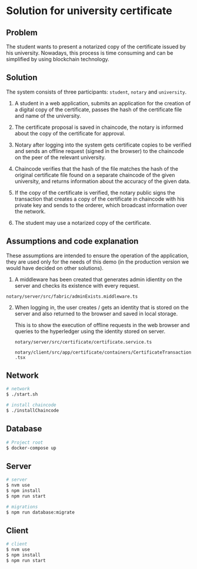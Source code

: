 # Solution for university certificate

## Problem

The student wants to present a notarized copy of the certificate issued by his university.
Nowadays, this process is time consuming and can be simplified by using blockchain technology.

## Solution

The system consists of three participants: `student`, `notary` and `university`. 


1. A student in a web application, submits an application for the creation of a digital copy of the certificate, passes the hash of the certificate file and  name of the university.

2. The certificate proposal is saved in chaincode, the notary is informed about the copy of the certificate for approval.

3. Notary after logging into the system gets certificate copies to be verified and sends an offline request (signed in the browser) to the chaincode on the peer of the relevant university.

4. Chaincode verifies that the hash of the file matches the hash of the original certificate file found on a separate chaincode of the given university, and returns information about the accuracy of the given data.

5. If the copy of the certificate is verified, the notary public signs the transaction that creates a copy of the certificate in chaincode with his private key and sends to the orderer, which broadcast information over the network.

6. The student may use a notarized copy of the certificate.

## Assumptions and code explanation

These assumptions are intended to ensure the operation of the application, they are used only for the needs of this demo (in the production version we would have decided on other solutions).

1. A middleware has been created that generates admin idientity on the server and checks its existence with every request.
```
notary/server/src/fabric/adminExists.middleware.ts
```

2. When logging in, the user creates / gets an identity that is stored on the server and also returned to the browser and saved in local storage.
 
    This is to show the execution of offline requests in the web browser and queries to the hyperledger using the identity stored on server.
    
    ```notary/server/src/certificate/certificate.service.ts```

    ```notary/client/src/app/certificate/containers/CertificateTransaction.tsx```
 
## Network

```bash
# network
$ ./start.sh

# install chaincode 
$ ./installChaincode
```

## Database

```bash
# Project root
$ docker-compose up
```

## Server

```bash
# server
$ nvm use
$ npm install
$ npm run start

# migrations 
$ npm run database:migrate
```
## Client

```bash
# client
$ nvm use
$ npm install
$ npm run start
```

